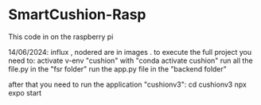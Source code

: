 # SmartCushion-Rasp
This code in on the raspberry pi

14/06/2024:
influx , nodered are in images .
to execute the full project you need to:
activate v-env "cushion" with "conda activate cushion"
run all the file.py in the "fsr folder"
run the app.py file in the "backend folder"

after that you need to run the application "cushionv3":
cd cushionv3
npx expo start
